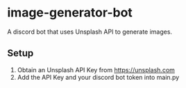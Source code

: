 # image-generator-bot
A discord bot that uses Unsplash API to generate images.

## Setup
1. Obtain an Unsplash API Key from https://unsplash.com
2. Add the API Key and your discord bot token into main.py
